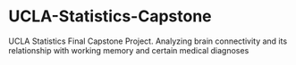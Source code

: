 # UCLA-Statistics-Capstone
UCLA Statistics Final Capstone Project. Analyzing brain connectivity and its relationship with working memory and certain medical diagnoses
